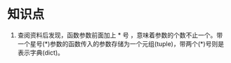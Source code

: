 # 知识点

1. 查阅资料后发现，函数参数前面加上 \* 号 ，意味着参数的个数不止一个。带一个星号(\*)参数的函数传入的参数存储为一个元组(tuple)，带两个(\*)号则是表示字典(dict)。
